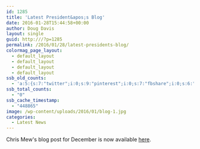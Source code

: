 ```yaml
---
id: 1285
title: 'Latest President&apos;s Blog'
date: 2016-01-28T15:44:58+00:00
author: Doug Davis
layout: single
guid: http:///?p=1285
permalink: /2016/01/28/latest-presidents-blog/
colormag_page_layout:
  - default_layout
  - default_layout
  - default_layout
  - default_layout
ssb_old_counts:
  - 'a:5:{s:7:"twitter";i:0;s:9:"pinterest";i:0;s:7:"fbshare";i:0;s:6:"reddit";i:0;s:6:"tumblr";N;}'
ssb_total_counts:
  - "0"
ssb_cache_timestamp:
  - "448865"
image: /wp-content/uploads/2016/01/blog-1.jpg
categories:
  - Latest News
---
```

Chris Mew&apos;s blog post for December is now available [here](http:///presidents-blog/).
